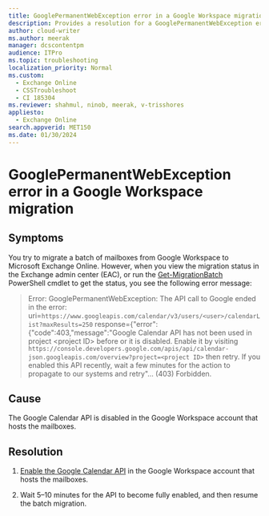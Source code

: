 ```yaml
---
title: GooglePermanentWebException error in a Google Workspace migration
description: Provides a resolution for a GooglePermanentWebException error that occurs when you try to batch migrate mailboxes from Google Workspace to Exchange Online.
author: cloud-writer
ms.author: meerak
manager: dcscontentpm
audience: ITPro
ms.topic: troubleshooting
localization_priority: Normal
ms.custom:
  - Exchange Online
  - CSSTroubleshoot
  - CI 185304
ms.reviewer: shahmul, ninob, meerak, v-trisshores
appliesto:
  - Exchange Online
search.appverid: MET150
ms.date: 01/30/2024
---
```


# GooglePermanentWebException error in a Google Workspace migration

## Symptoms

You try to migrate a batch of mailboxes from Google Workspace to Microsoft Exchange Online. However, when you view the migration status in the Exchange admin center (EAC), or run the [Get-MigrationBatch](/powershell/module/exchange/get-migrationbatch#-includereport) PowerShell cmdlet to get the status, you see the following error message:

> Error: GooglePermanentWebException: The API call to Google ended in the error: uri=`https://www.googleapis.com/calendar/v3/users/<user>/calendarList?maxResults=250` response={"error":{"code":403,"message":"Google Calendar API has not been used in project \<project ID\> before or it is disabled. Enable it by visiting `https://console.developers.google.com/apis/api/calendar-json.googleapis.com/overview?project=<project ID>` then retry. If you enabled this API recently, wait a few minutes for the action to propagate to our systems and retry"... (403) Forbidden.

## Cause

The Google Calendar API is disabled in the Google Workspace account that hosts the mailboxes.

## Resolution

1. [Enable the Google Calendar API](https://support.google.com/googleapi/answer/6158841) in the Google Workspace account that hosts the mailboxes.

2. Wait 5&ndash;10 minutes for the API to become fully enabled, and then resume the batch migration.
